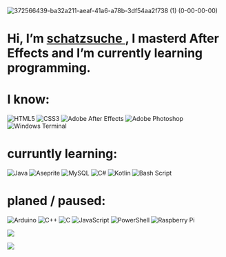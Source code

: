 



![372566439-ba32a211-aeaf-41a6-a78b-3df54aa2f738 (1) (0-00-00-00)](https://github.com/user-attachments/assets/f2b18f2d-9112-46ef-b235-9971bf6a76a5) <html> <h1> Hi, I’m <a href="https://linktr.ee/schatzsuche_"> schatzsuche </a>, I masterd After Effects and I’m currently learning programming.</h1></html>
 # I know:
 ![HTML5](https://img.shields.io/badge/html5-%23E34F26.svg?style=for-the-badge&logo=html5&logoColor=white) ![CSS3](https://img.shields.io/badge/css3-%231572B6.svg?style=for-the-badge&logo=css3&logoColor=white)  ![Adobe After Effects](https://img.shields.io/badge/Adobe%20After%20Effects-9999FF.svg?style=for-the-badge&logo=Adobe%20After%20Effects&logoColor=white) ![Adobe Photoshop](https://img.shields.io/badge/adobe%20photoshop-%2331A8FF.svg?style=for-the-badge&logo=adobe%20photoshop&logoColor=white)
  ![Windows Terminal](https://img.shields.io/badge/Windows%20Terminal-%234D4D4D.svg?style=for-the-badge&logo=windows-terminal&logoColor=white) 
 # curruntly learning:
 ![Java](https://img.shields.io/badge/java-%23ED8B00.svg?style=for-the-badge&logo=openjdk&logoColor=white) ![Aseprite](https://img.shields.io/badge/Aseprite-FFFFFF?style=for-the-badge&logo=Aseprite&logoColor=#7D929E)  ![MySQL](https://img.shields.io/badge/mysql-4479A1.svg?style=for-the-badge&logo=mysql&logoColor=white) ![C#](https://img.shields.io/badge/c%23-%23239120.svg?style=for-the-badge&logo=csharp&logoColor=white)
  ![Kotlin](https://img.shields.io/badge/kotlin-%237F52FF.svg?style=for-the-badge&logo=kotlin&logoColor=white) ![Bash Script](https://img.shields.io/badge/bash_script-%23121011.svg?style=for-the-badge&logo=gnu-bash&logoColor=white)
 # planed / paused:
  ![Arduino](https://img.shields.io/badge/-Arduino-00979D?style=for-the-badge&logo=Arduino&logoColor=white) ![C++](https://img.shields.io/badge/c++-%2300599C.svg?style=for-the-badge&logo=c%2B%2B&logoColor=white) 
 ![C](https://img.shields.io/badge/c-%2300599C.svg?style=for-the-badge&logo=c&logoColor=white) ![JavaScript](https://img.shields.io/badge/javascript-%23323330.svg?style=for-the-badge&logo=javascript&logoColor=%23F7DF1E) ![PowerShell](https://img.shields.io/badge/PowerShell-%235391FE.svg?style=for-the-badge&logo=powershell&logoColor=white) ![Raspberry Pi](https://img.shields.io/badge/-Raspberry_Pi-C51A4A?style=for-the-badge&logo=Raspberry-Pi)


 
 ![](https://github-readme-stats.vercel.app/api/top-langs/?username=schatzsuche&theme=tokyonight&hide_border=false&include_all_commits=true&count_private=false&layout=compact)
 
 ![](https://visitcount.itsvg.in/api?id=schatzsuche&label=Views&color=12&icon=2&pretty=false)
